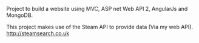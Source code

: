 
Project to build a website using MVC, ASP net Web API 2, AngularJs and MongoDB.

This project makes use of the Steam API to provide data (Via my web API).
http://steamsearch.co.uk
